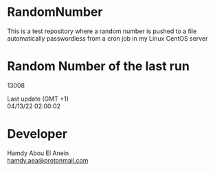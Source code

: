 # RandomNumber    
This is a test repository where a random number is pushed to a file automatically passwordless from a cron job in my Linux CentOS server    
# Random Number of the last run   
13008
      
Last update (GMT +1)    
04/13/22 02:00:02
# Developer    
Hamdy Abou El Anein   
hamdy.aea@protonmail.com
